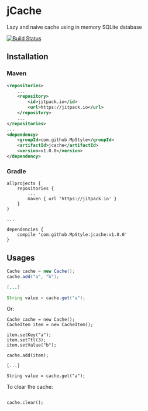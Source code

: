 # jCache

Lazy and naive cache using in memory SQLite database

[![Build Status](https://travis-ci.org/MpStyle/jcache.svg?branch=master)](https://travis-ci.org/MpStyle/jcache)

## Installation

### Maven
```xml
<repositories>
    ...
    <repository>
        <id>jitpack.io</id>
        <url>https://jitpack.io</url>
    </repository>
    ...
</repositories>
...
<dependency>
    <groupId>com.github.MpStyle</groupId>
    <artifactId>jcache</artifactId>
    <version>v1.0.0</version>
</dependency>
```

### Gradle
```
allprojects {
    repositories {
        ...
        maven { url 'https://jitpack.io' }
    }
}

...

dependencies {
    compile 'com.github.MpStyle:jcache:v1.0.0'
}

```

## Usages

```java
Cache cache = new Cache();
cache.add("a", "b");

[...]

String value = cache.get("a");
```

Or:

```
Cache cache = new Cache();
CacheItem item = new CacheItem();

item.setKey("a");
item.setTtl(3);
item.setValue("b");

cache.add(item);

[...]

String value = cache.get("a");

```

To clear the cache:

```

cache.clear();

```